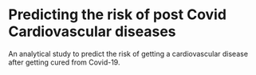 # Predicting the risk of post Covid Cardiovascular diseases
An analytical study to predict the risk of getting a cardiovascular disease after getting cured from Covid-19.
